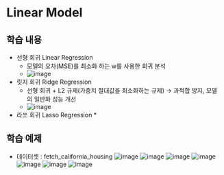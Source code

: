 # Linear Model

## 학습 내용
- 선형 회귀 Linear Regression
  * 모델의 오차(MSE)를 최소화 하는 w를 사용한 회귀 분석
  * ![image](https://github.com/user-attachments/assets/bfa9da7a-8ad4-4f5c-b939-8760d23c1b81)
- 릿지 회귀 Ridge Regression
  * 선형 회귀 + L2 규제(가중치 절대값을 최소화하는 규제) → 과적합 방지, 모델의 일반화 성능 개선
  * ![image](https://github.com/user-attachments/assets/ed837dcc-07c5-4450-93e2-fd205caaa9d4)
- 라쏘 회귀 Lasso Regression
  * 
  
## 학습 예제
- 데이터셋 : fetch_california_housing
 ![image](https://github.com/user-attachments/assets/1266e769-b096-40b2-984a-9db1b76bc555)
 ![image](https://github.com/user-attachments/assets/6daa156b-3003-4cf3-8d1d-0276694ff7e0)
 ![image](https://github.com/user-attachments/assets/f9906736-99b9-47cf-8f1a-c1110d703385)
 ![image](https://github.com/user-attachments/assets/aee1cfb0-d8bc-493d-a6ed-20f9f3a79ac1)
 ![image](https://github.com/user-attachments/assets/f5dfdf1d-77cd-4367-8a08-d044730ec49f)
 ![image](https://github.com/user-attachments/assets/92480135-40d2-4395-9dde-a24f35d8fb1b)
 ![image](https://github.com/user-attachments/assets/264beb90-8522-4f65-89be-6ca225bd66c3)







